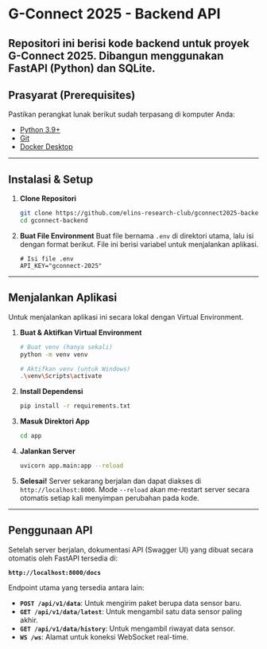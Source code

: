 # G-Connect 2025 - Backend API

Repositori ini berisi kode backend untuk proyek G-Connect 2025.
Dibangun menggunakan FastAPI (Python) dan SQLite.
---
## Prasyarat (Prerequisites)

Pastikan perangkat lunak berikut sudah terpasang di komputer Anda:
* [Python 3.9+](https://www.python.org/downloads/)
* [Git](https://git-scm.com/downloads)
* [Docker Desktop](https://www.docker.com/products/docker-desktop/)

---
## Instalasi & Setup

1.  **Clone Repositori**
    ```bash
    git clone https://github.com/elins-research-club/gconnect2025-backend.git
    cd gconnect-backend
    ```

2.  **Buat File Environment**
    Buat file bernama `.env` di direktori utama, lalu isi dengan format berikut. File ini berisi variabel untuk menjalankan aplikasi.
    ```env
    # Isi file .env
    API_KEY="gconnect-2025"
    ```

---
## Menjalankan Aplikasi

Untuk menjalankan aplikasi ini secara lokal dengan Virtual Environment.
1.  **Buat & Aktifkan Virtual Environment**
    ```bash
    # Buat venv (hanya sekali)
    python -m venv venv

    # Aktifkan venv (untuk Windows)
    .\venv\Scripts\activate
    ```

2.  **Install Dependensi**
    ```bash
    pip install -r requirements.txt
    ```

3.  **Masuk Direktori App**
    ```bash
    cd app
    ```
 
4.  **Jalankan Server**
    ```bash
    uvicorn app.main:app --reload
    ```
5.  **Selesai!** Server sekarang berjalan dan dapat diakses di `http://localhost:8000`. Mode `--reload` akan me-restart server secara otomatis setiap kali menyimpan perubahan pada kode.

---
## Penggunaan API

Setelah server berjalan, dokumentasi API (Swagger UI) yang dibuat secara otomatis oleh FastAPI tersedia di:

**`http://localhost:8000/docs`**

Endpoint utama yang tersedia antara lain:
* **`POST /api/v1/data`**: Untuk mengirim paket berupa data sensor baru.
* **`GET /api/v1/data/latest`**: Untuk mengambil satu data sensor paling akhir.
* **`GET /api/v1/data/history`**: Untuk mengambil riwayat data sensor.
* **`WS /ws`**: Alamat untuk koneksi WebSocket real-time.

